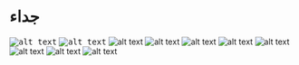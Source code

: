 # جداء
<kbd>![alt text](https://github.com/GeekAbdelouahed/juda/blob/master/screenshot/0.png)</kbd>
<kbd>![alt text](https://github.com/GeekAbdelouahed/juda/blob/master/screenshot/1.png)</kbd>
![alt text](https://github.com/GeekAbdelouahed/juda/blob/master/screenshot/2.png)
![alt text](https://github.com/GeekAbdelouahed/juda/blob/master/screenshot/3.png)
![alt text](https://github.com/GeekAbdelouahed/juda/blob/master/screenshot/4.png)
![alt text](https://github.com/GeekAbdelouahed/juda/blob/master/screenshot/5.png)
![alt text](https://github.com/GeekAbdelouahed/juda/blob/master/screenshot/6.png)
![alt text](https://github.com/GeekAbdelouahed/juda/blob/master/screenshot/7.png)
![alt text](https://github.com/GeekAbdelouahed/juda/blob/master/screenshot/8.png)
![alt text](https://github.com/GeekAbdelouahed/juda/blob/master/screenshot/9.png)
